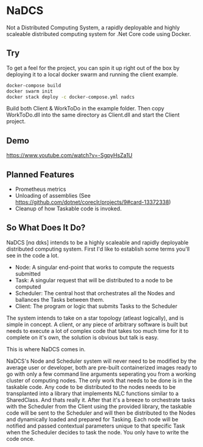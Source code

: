 # NaDCS
Not a Distributed Computing System, a rapidly deployable and highly scaleable distributed computing system for .Net Core code using Docker.

## Try
To get a feel for the project, you can spin it up right out of the box by deploying it to a local docker swarm and running the client example.
```bash
docker-compose build
docker swarm init
docker stack deploy -c docker-compose.yml nadcs
```
Build both Client & WorkToDo in the example folder. Then copy WorkToDo.dll into the same directory as Client.dll and start the Client project.
## Demo
https://www.youtube.com/watch?v=-SgpyHsZa1U
## Planned Features
 - Prometheus metrics
 - Unloading of assemblies (See https://github.com/dotnet/coreclr/projects/9#card-13372338)
 - Cleanup of how Taskable code is invoked.

## So What Does It Do?
NaDCS [nɑ dɪks] intends to be a highly scaleable and rapidly deployable distributed computing system.
First I'd like to establish some terms you'll see in the code a lot. 

 - Node: A singular end-point that works to compute the requests submitted
 - Task: A singular request that will be distributed to a node to be computed
 - Scheduler: The central host that orchestrates all the Nodes and ballances the Tasks between them.
 - Client: The program or logic that submits Tasks to the Scheduler
 
The system intends to take on a star topology (atleast logically), and is simple in concept. A client, or any piece of arbitrary software
is built but needs to execute a lot of complex code that takes too much time for it to complete on it's own, the solution is obvious but
talk is easy. 

This is where NaDCS comes in.

NaDCS's Node and Scheduler system will never need to be modified by the average user or developer, both are pre-built containerized
images ready to go with only a few command line arguments seperating you from a working cluster of computing nodes. The only work that needs to be done is in the taskable code. Any code to be distributed to the nodes needs to be transplanted into a library that 
implements NLC functions similar to a SharedClass. And thats really it. After that it's a breeze to orchestrate tasks with the Scheduler from the Client 
using the provided library, the taskable code will be sent to the Scheduler and will then be distributed to the Nodes and dynamically 
loaded and prepared for Tasking. Each node will be notified and passed contextual parameters unique to that specific Task when the 
Scheduler decides to task the node. You only have to write the code once.
